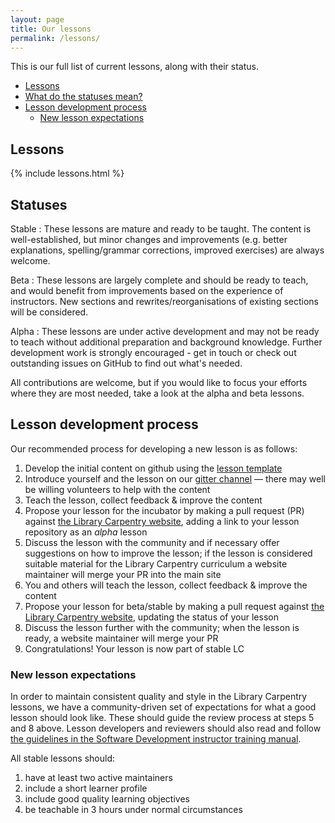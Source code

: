 ```yaml
---
layout: page
title: Our lessons
permalink: /lessons/
---
```


This is our full list of current lessons, along with their status.

- [Lessons](#lessons)
- [What do the statuses mean?](#statuses)
- [Lesson development process](#lesson-development-process)
  - [New lesson expectations](#new-lesson-expectations)

## Lessons

{% include lessons.html %}

## Statuses

Stable
: These lessons are mature and ready to be taught. The content is
well-established, but minor changes and improvements (e.g. better
explanations, spelling/grammar corrections, improved exercises) are always
welcome.

Beta
: These lessons are largely complete and should be ready to teach, and
would benefit from improvements based on the experience of instructors. New
sections and rewrites/reorganisations of existing sections will be considered.

Alpha
: These lessons are under active development and may not be ready to teach
without additional preparation and background knowledge. Further development
work is strongly encouraged - get in touch or check out outstanding issues on
GitHub to find out what's needed.

All contributions are welcome, but if you would like to focus your
efforts where they are most needed, take a look at the alpha and
beta lessons.

## Lesson development process

Our recommended process for developing a new lesson is as follows:

1. Develop the initial content on github using the [lesson template][]
2. Introduce yourself and the lesson on our [gitter channel][] — there may well be willing volunteers to help with the content
3. Teach the lesson, collect feedback & improve the content
4. Propose your lesson for the incubator by making a pull request (PR) against [the Library Carpentry website][website], adding a link to your lesson repository as an *alpha* lesson
5. Discuss the lesson with the community and if necessary offer suggestions on how to improve the lesson; if the lesson is considered suitable material for the Library Carpentry curriculum a website maintainer will merge your PR into the main site
6. You and others will teach the lesson, collect feedback & improve the content
7. Propose your lesson for beta/stable by making a pull request against [the Library Carpentry website][website], updating the status of your lesson
8. Discuss the lesson further with the community; when the lesson is ready, a website maintainer will merge your PR
9. Congratulations! Your lesson is now part of stable LC

[lesson template]: https://github.com/swcarpentry/lesson-example
[website]: https://github.com/librarycarpentry/librarycarpentry.github.io
[gitter channel]: https://gitter.im/LibraryCarpentry/

### New lesson expectations

In order to maintain consistent quality and style in the Library Carpentry lessons, we have a community-driven set of expectations for what a good lesson should look like. These should guide the review process at steps 5 and 8 above. Lesson developers and reviewers should also read and follow [the guidelines in the Software Development instructor training manual][lesson dev].

[lesson dev]: http://swcarpentry.github.io/instructor-training/19-lessons/

All stable lessons should:

1. have at least two active maintainers
2. include a short learner profile
3. include good quality learning objectives
4. be teachable in 3 hours under normal circumstances
